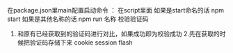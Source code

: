 在package.json里main配置启动命令   ：
在script里面  如果是start命名的话  npm start
              如果是其他名称的话   npm   run   名称
校验验证码
  1. 和原有已经获取到的验证码进行对比，如果成功即为校验成功
  2.先在获取的时候把验证码存储下来   cookie   session   flash

                 